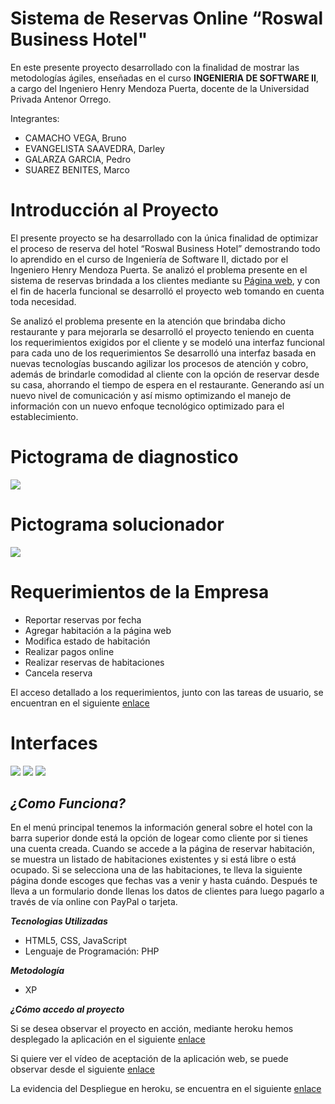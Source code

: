 # Sistema de Reservas Online “Roswal Business Hotel"
En este presente proyecto desarrollado con la finalidad de mostrar las metodologías ágiles, enseñadas en el curso **INGENIERIA DE SOFTWARE II**, a cargo del Ingeniero Henry Mendoza Puerta, docente de la Universidad Privada Antenor Orrego. 

Integrantes:

+	CAMACHO VEGA, Bruno
+	EVANGELISTA SAAVEDRA, Darley
+ GALARZA GARCIA, Pedro
+ SUAREZ BENITES, Marco
#  Introducción al Proyecto
El presente proyecto se ha desarrollado con la única finalidad de optimizar el proceso de reserva del hotel “Roswal Business Hotel” demostrando todo lo aprendido en el curso de Ingeniería de Software II, dictado por el Ingeniero Henry Mendoza Puerta.
Se analizó el problema presente en el sistema de reservas brindada a los clientes mediante su [Página web](http://roswalhotel.com/), y con el fin de hacerla funcional se desarrolló el proyecto web tomando en cuenta toda necesidad.

Se analizó el problema presente en la atención que brindaba dicho restaurante y para mejorarla se desarrolló el proyecto teniendo en cuenta los requerimientos exigidos por el cliente y se modeló una interfaz funcional para cada uno de los requerimientos Se desarrolló una interfaz basada en nuevas tecnologías buscando agilizar los procesos de atención y cobro, además de brindarle comodidad al cliente con la opción de reservar desde su casa, ahorrando el tiempo de espera en el restaurante. Generando así un nuevo nivel de comunicación y así mismo optimizando el manejo de información con un nuevo enfoque tecnológico optimizado para el establecimiento.

# Pictograma  de diagnostico 

<img src= 'https://rawgit.com/DarleySaavedra/roswal-hotel/master/Diagrama%20Diagnosticador.png'/>

# Pictograma solucionador

<img src='https://rawgit.com/DarleySaavedra/roswal-hotel/master/Diagrama%20Solucionador.png'/>

# Requerimientos de la Empresa
+ Reportar reservas por fecha
+  Agregar habitación a la página web
+  Modifica estado de habitación
+ Realizar pagos online
+ Realizar reservas de habitaciones
+ Cancela reserva

El acceso detallado a los requerimientos, junto con las tareas de usuario, se encuentran en el siguiente [enlace](https://drive.google.com/drive/u/0/folders/0B3PlPuPzfmtkZ0VfeVBWazRLUDg)
# Interfaces
<img src='https://rawgit.com/DarleySaavedra/roswal-hotel/master/Entrada.jpg'/>

<img src ='https://rawgit.com/DarleySaavedra/roswal-hotel/master/Hab.jpg'/>

<img src= 'https://rawgit.com/DarleySaavedra/roswal-hotel/master/Reservar.jpg'/>

***¿Como Funciona?***
--------------------
En el menú principal tenemos la información general sobre el hotel con la barra superior donde está la opción de logear como cliente por si tienes una cuenta creada. Cuando se accede a la página de reservar habitación, se muestra un listado de habitaciones existentes y si está libre o está ocupado.  Si se selecciona una de las habitaciones, te lleva la siguiente página donde escoges que fechas vas a venir y hasta cuándo. Después te lleva a un formulario donde llenas los datos de clientes para luego pagarlo a través de vía online con PayPal o tarjeta.

***Tecnologias Utilizadas***
+ HTML5, CSS, JavaScript
+ Lenguaje de Programación: PHP

***Metodología***
+ XP

***¿Cómo accedo al proyecto***

Si se desea observar el proyecto en acción, mediante heroku hemos desplegado la aplicación en el siguiente [enlace](https://drive.google.com/drive/u/0/folders/0B3PlPuPzfmtkR0d0aU9HVlBJZ2s)

Si quiere ver el vídeo de aceptación de la aplicación web, se puede observar desde el siguiente [enlace](https://youtu.be/OrOuIaipRC0)

La evidencia del Despliegue en heroku, se encuentra en el siguiente [enlace](https://hotelroswal.herokuapp.com/)

  
